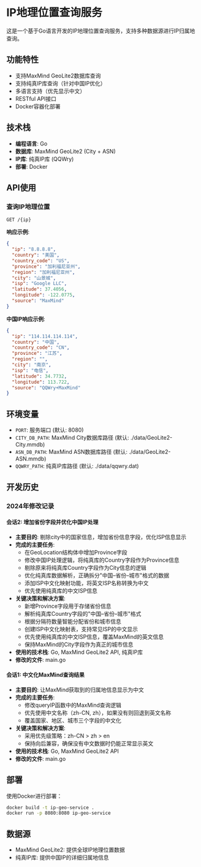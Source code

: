 # IP地理位置查询服务

这是一个基于Go语言开发的IP地理位置查询服务，支持多种数据源进行IP归属地查询。

## 功能特性

- 支持MaxMind GeoLite2数据库查询
- 支持纯真IP库查询（针对中国IP优化）
- 多语言支持（优先显示中文）
- RESTful API接口
- Docker容器化部署

## 技术栈

- **编程语言**: Go
- **数据库**: MaxMind GeoLite2 (City + ASN)
- **IP库**: 纯真IP库 (QQWry)
- **部署**: Docker

## API使用

### 查询IP地理位置

```
GET /{ip}
```

**响应示例**:
```json
{
  "ip": "8.8.8.8",
  "country": "美国",
  "country_code": "US",
  "province": "加利福尼亚州",
  "region": "加利福尼亚州",
  "city": "山景城",
  "isp": "Google LLC",
  "latitude": 37.4056,
  "longitude": -122.0775,
  "source": "MaxMind"
}
```

**中国IP响应示例**:
```json
{
  "ip": "114.114.114.114",
  "country": "中国",
  "country_code": "CN",
  "province": "江苏",
  "region": "",
  "city": "南京",
  "isp": "电信",
  "latitude": 34.7732,
  "longitude": 113.722,
  "source": "QQWry+MaxMind"
}
```

## 环境变量

- `PORT`: 服务端口 (默认: 8080)
- `CITY_DB_PATH`: MaxMind City数据库路径 (默认: ./data/GeoLite2-City.mmdb)
- `ASN_DB_PATH`: MaxMind ASN数据库路径 (默认: ./data/GeoLite2-ASN.mmdb)
- `QQWRY_PATH`: 纯真IP库路径 (默认: ./data/qqwry.dat)

## 开发历史

### 2024年修改记录

#### 会话2: 增加省份字段并优化中国IP处理
- **主要目的**: 剔除city中的国家信息，增加省份信息字段，优化ISP信息显示
- **完成的主要任务**: 
  - 在GeoLocation结构体中增加Province字段
  - 修改中国IP处理逻辑，将纯真库的Country字段作为Province信息
  - 剔除原来将纯真库Country字段作为City信息的逻辑
  - 优化纯真库数据解析，正确拆分"中国–省份–城市"格式的数据
  - 添加ISP中文化映射功能，将英文ISP名称转换为中文
  - 优先使用纯真库的中文ISP信息
- **关键决策和解决方案**:
  - 新增Province字段用于存储省份信息
  - 解析纯真库Country字段的"中国–省份–城市"格式
  - 根据分隔符数量智能分配省份和城市信息
  - 创建ISP中文化映射表，支持常见ISP的中文显示
  - 优先使用纯真库的中文ISP信息，覆盖MaxMind的英文信息
  - 保持MaxMind的City字段作为真正的城市信息
- **使用的技术栈**: Go, MaxMind GeoLite2 API, 纯真IP库
- **修改的文件**: main.go

#### 会话1: 中文化MaxMind查询结果
- **主要目的**: 让MaxMind获取到的归属地信息显示为中文
- **完成的主要任务**: 
  - 修改queryIP函数中的MaxMind查询逻辑
  - 优先使用中文名称（zh-CN, zh），如果没有则回退到英文名称
  - 覆盖国家、地区、城市三个字段的中文化
- **关键决策和解决方案**:
  - 采用优先级策略：zh-CN > zh > en
  - 保持向后兼容，确保没有中文数据时仍能正常显示英文
- **使用的技术栈**: Go, MaxMind GeoLite2 API
- **修改的文件**: main.go

## 部署

使用Docker进行部署：

```bash
docker build -t ip-geo-service .
docker run -p 8080:8080 ip-geo-service
```

## 数据源

- MaxMind GeoLite2: 提供全球IP地理位置数据
- 纯真IP库: 提供中国IP的详细归属地信息 